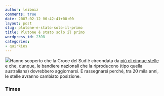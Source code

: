 ```yaml
---
author: leibniz
comments: true
date: 2007-02-12 06:42:41+00:00
layout: post
slug: plutone-e-stato-solo-il-primo
title: Plutone è stato solo il primo
wordpress_id: 2398
categories:
- quirkies
---
```


![](http://www.insideout-tees.com/images/flags/australiaf-copy.jpg)Hanno scoperto che la Croce del Sud è circondata da [più di cinque stelle](http://www.timesonline.co.uk/tol/news/article1350307.ece) e che, dunque, le bandiere nazionali che la riproducono (tipo quella australiana) dovrebbero aggiornarsi. E rassegnarsi perché, tra 20 mila anni, le stelle avranno cambiato posizione.


### Times
